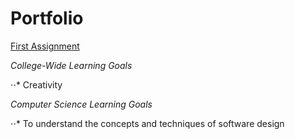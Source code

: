 # Portfolio


[First Assignment](https://github.com/heytoshi/2D-Platformer/blob/master/PORTFOLIO.md)

*College-Wide Learning Goals*

 ⋅⋅* Creativity
 
 *Computer Science Learning Goals* 
 
 ⋅⋅* To	understand	the	concepts	and	techniques	of software	design
